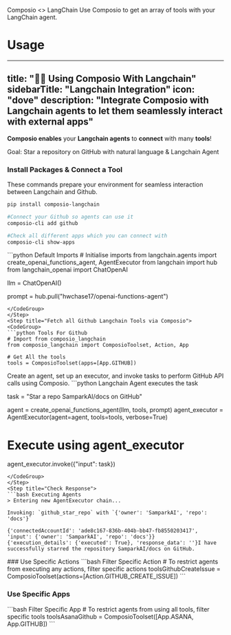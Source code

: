 Composio <> LangChain
Use Composio to get an array of tools with your LangChain agent.

# Usage
---
title: "🦜🔗 Using Composio With Langchain"
sidebarTitle: "Langchain Integration"
icon: "dove"
description: "Integrate Composio with Langchain agents to let them seamlessly interact with external apps"
---

**Composio enables** your **Langchain agents** to **connect** with many **tools**!

<Tip>Goal: Star a repository on GitHub with natural language & Langchain Agent</Tip>

### Install Packages & Connect a Tool
These commands prepare your environment for seamless interaction between Langchain and Github.
<CodeGroup> 
  ```bash Run Command
  pip install composio-langchain

  #Connect your Github so agents can use it 
  composio-cli add github

  #Check all different apps which you can connect with 
  composio-cli show-apps
  ```
</CodeGroup>

<Steps>
<Step title="Import Base Packages">
<CodeGroup>
```python Default Imports
# Initialise imports
from langchain.agents import create_openai_functions_agent, AgentExecutor
from langchain import hub
from langchain_openai import ChatOpenAI


llm = ChatOpenAI()

prompt = hub.pull("hwchase17/openai-functions-agent")
```
</CodeGroup>
</Step>
<Step title="Fetch all Github Langchain Tools via Composio">
<CodeGroup>
```python Tools For Github
# Import from composio_langchain
from composio_langchain import ComposioToolset, Action, App

# Get All the tools 
tools = ComposioToolset(apps=[App.GITHUB])
```
</CodeGroup>
</Step>
<Step title="Execute the Agent">
Create an agent, set up an executor, and invoke tasks to perform GitHub API calls using Composio. 
<CodeGroup>
```python Langchain Agent executes the task

task = "Star a repo SamparkAI/docs on GitHub"

agent = create_openai_functions_agent(llm, tools, prompt)
agent_executor = AgentExecutor(agent=agent, tools=tools, verbose=True)

# Execute using agent_executor
agent_executor.invoke({"input": task})
```
</CodeGroup>
</Step>
<Step title="Check Response">
```bash Executing Agents
> Entering new AgentExecutor chain...

Invoking: `github_star_repo` with `{'owner': 'SamparkAI', 'repo': 'docs'}`

{'connectedAccountId': 'ade8c167-836b-404b-bb47-fb8550203417', 'input': {'owner': 'SamparkAI', 'repo': 'docs'}}
{'execution_details': {'executed': True}, 'response_data': ''}I have successfully starred the repository SamparkAI/docs on GitHub.
```
</Step>
</Steps>
### Use Specific Actions
<CodeGroup>
```bash Filter Specific Action
# To restrict agents from executing any actions, filter specific actions
toolsGithubCreateIssue = ComposioToolset(actions=[Action.GITHUB_CREATE_ISSUE])
```
</CodeGroup>

### Use Specific Apps
<CodeGroup>
```bash Filter Specific App
# To restrict agents from using all tools, filter specific tools
toolsAsanaGithub = ComposioToolset([App.ASANA, App.GITHUB])
```
</CodeGroup>